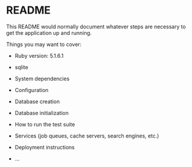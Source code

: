 # README

This README would normally document whatever steps are necessary to get the
application up and running.

Things you may want to cover:

* Ruby version: 5.1.6.1

* sqlite

* System dependencies

* Configuration

* Database creation

* Database initialization

* How to run the test suite

* Services (job queues, cache servers, search engines, etc.)

* Deployment instructions

* ...
